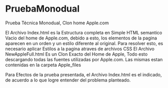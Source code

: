 # PruebaMonodual
Prueba Técnica Monodual, Clon home Apple.com

El Archivo Index.html es la Estructura completa en Simple HTML semantico Vacio del home de Apple.com, debido a esto, los elementos de la pagina aparecen en un orden y un estilo diferente al original. Para resolver esto, es necesario aplicar Estilos a la pagina atraves de archivos CSS
El Archivo NewAppleFull.html Es un Clon Exacto del Home de Apple, Todo esto descargando todas las fuentes utilizadas por Apple.com. Las mismas estan contenidas en la carpeta Apple_files

Para Efectos de la prueba presentada, el Archivo Index.html es el indicado, de acuerdo a lo que logre entender del problema planteado. 
